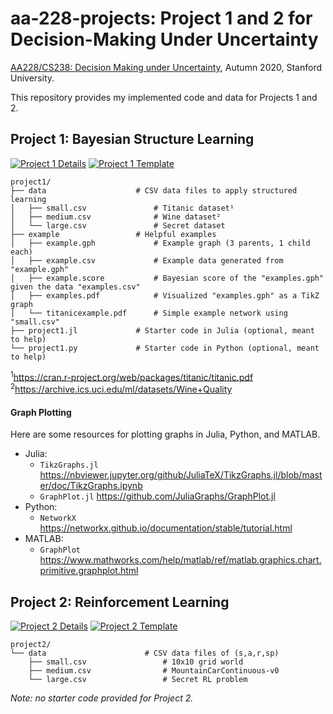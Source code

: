 # aa-228-projects: Project 1 and 2 for Decision-Making Under Uncertainty

[AA228/CS238: Decision Making under Uncertainty](https://aa228.stanford.edu), Autumn 2020, Stanford University.

This repository provides my implemented code and data for Projects 1 and 2.

## Project 1: Bayesian Structure Learning

[![Project 1 Details](https://img.shields.io/badge/project1-details-blue)](https://web.stanford.edu/class/aa228/cgi-bin/wp/project-1/) [![Project 1 Template](https://img.shields.io/badge/project1-LaTeX%20template-white)](https://www.overleaf.com/read/hxwgtnksxtts)

    project1/
    ├── data                    # CSV data files to apply structured learning
    │   ├── small.csv               # Titanic dataset¹
    │   ├── medium.csv              # Wine dataset²
    │   └── large.csv               # Secret dataset
    ├── example                 # Helpful examples
    │   ├── example.gph             # Example graph (3 parents, 1 child each)
    │   ├── example.csv             # Example data generated from "example.gph"
    │   ├── example.score           # Bayesian score of the "examples.gph" given the data "examples.csv"
    │   ├── examples.pdf            # Visualized "examples.gph" as a TikZ graph
    │   └── titanicexample.pdf      # Simple example network using "small.csv"
    ├── project1.jl             # Starter code in Julia (optional, meant to help)
    └── project1.py             # Starter code in Python (optional, meant to help)

<sup>1</sup>https://cran.r-project.org/web/packages/titanic/titanic.pdf
<br>
<sup>2</sup>https://archive.ics.uci.edu/ml/datasets/Wine+Quality

#### Graph Plotting
Here are some resources for plotting graphs in Julia, Python, and MATLAB.
- Julia:
    - `TikzGraphs.jl` https://nbviewer.jupyter.org/github/JuliaTeX/TikzGraphs.jl/blob/master/doc/TikzGraphs.ipynb
    - `GraphPlot.jl` https://github.com/JuliaGraphs/GraphPlot.jl
- Python:
    - `NetworkX` https://networkx.github.io/documentation/stable/tutorial.html
- MATLAB:
    - `GraphPlot` https://www.mathworks.com/help/matlab/ref/matlab.graphics.chart.primitive.graphplot.html

## Project 2: Reinforcement Learning

[![Project 2 Details](https://img.shields.io/badge/project2-details-blue)](https://web.stanford.edu/class/aa228/cgi-bin/wp/project-2/) [![Project 2 Template](https://img.shields.io/badge/project2-LaTeX%20template-white)](https://www.overleaf.com/read/gsptsmcrzpdv)

    project2/
    └── data                      # CSV data files of (s,a,r,sp)
        ├── small.csv                 # 10x10 grid world
        ├── medium.csv                # MountainCarContinuous-v0
        └── large.csv                 # Secret RL problem

*Note: no starter code provided for Project 2.*

